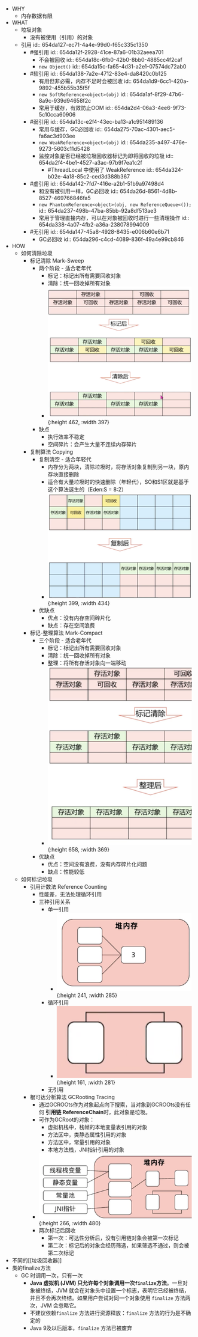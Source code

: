- WHY
	- 内存数据有限
- WHAT
	- 垃圾对象
		- 没有被使用（引用）的对象
	- 引用
	  id:: 654da127-ec71-4a4e-99d0-f65c335c1350
		- #强引用
		  id:: 654da12f-2928-41ce-87a6-01b32aeea701
			- 不会被回收
			  id:: 654da18c-6fb0-42b0-8bb0-4885cc4f2caf
			- `new Object()`
			  id:: 654da15c-fa65-4d31-a2e1-07574dc72ab0
		- #软引用
		  id:: 654da138-7a2e-4712-83e4-da8420c0b125
			- 有用但非必需，内存不足时会被回收
			  id:: 654da1d9-6cc1-420a-9892-455b55b35f5f
			- `new SoftReference<object>(obj)`
			  id:: 654da1af-8f29-47b6-8a9c-939d94658f2c
			- 常用于缓存，有效防止OOM
			  id:: 654da2d4-06a3-4ee6-9f73-5c10cca60906
		- #弱引用
		  id:: 654da13c-e2f4-43ec-ba13-a1c951489136
			- 常用与缓存，GC必回收
			  id:: 654da275-70ac-4301-aec5-fa6ac3d903ee
			- `new WeakReference<object>(obj)`
			  id:: 654da235-a497-476e-9273-5603c11d5428
			- 监控对象是否已经被垃圾回收器标记为即将回收的垃圾
			  id:: 654da2f4-4be1-4527-a3ac-97b9f7ea1c2f
				- #ThreadLocal 中使用了 WeakReference
				  id:: 654da324-b02e-4a18-85c2-ced3d388b367
		- #虚引用
		  id:: 654da142-7fd7-416e-a2b1-51b9a97498d4
			- 和没有被引用一样，GC必回收
			  id:: 654da26d-8561-4d8b-8527-469766846fa5
			- `new PhantomReference<object>(obj, new ReferenceQueue<());`
			  id:: 654da237-498b-47ba-85bb-92a8df513ae3
			- 常用于管理直接内存，可以在对象被回收时进行一些清理操作
			  id:: 654da338-4a07-4fb2-a36a-238078994009
		- #无引用
		  id:: 654da147-45a8-4928-8435-e006b60e6b71
			- GC必回收
			  id:: 654da296-c4cd-4089-836f-49a4e99cb846
- HOW
	- 如何清除垃圾
		- 标记清除 Mark-Sweep
			- 两个阶段 - 适合老年代
				- 标记：标记出所有需要回收对象
				- 清除：统一回收掉所有对象
				- ![image.png](../assets/image_1699587483969_0.png){:height 462, :width 397}
			- 缺点
				- 执行效率不稳定
				- 空间碎片：会产生大量不连续内存碎片
		- 复制算法 Copying
			- 复制清空 - 适合年轻代
				- 内存分为两块，清除垃圾时，将存活对象复制到另一块，原内存块直接删除
				- 适合有大量垃圾时的快速删除（年轻代），SO和S1区就是基于这个算法诞生的（Eden:S = 8:2）
				- ![image.png](../assets/image_1699587602747_0.png){:height 399, :width 434}
			- 优缺点
				- 优点：没有内存空间碎片化
				- 缺点：存在空间浪费
		- 标记-整理算法 Mark-Compact
			- 三个阶段 - 适合老年代
				- 标记：标记出所有需要回收对象
				- 清除：统一回收掉所有对象
				- 整理：将所有存活对象向一端移动
				- ![image.png](../assets/image_1699587823476_0.png){:height 658, :width 369}
			- 优缺点
				- 优点：空间没有浪费，没有内存碎片化问题
				- 缺点：性能较低
	- 如何标记垃圾
		- 引用计数法 Reference Counting
			- 性能差，无法处理循环引用
			- 三种引用关系
				- 单一引用
					- ![image.png](../assets/image_1699349651966_0.png){:height 241, :width 285}
				- 循环引用
					- ![image.png](../assets/image_1699349756745_0.png){:height 161, :width 281}
				- 无引用
		- 根可达分析算法 GCRooting Tracing
			- 通过GCROOts作为对象起点向下搜索，当对象到GCROOts没有任何 **引用链 ReferenceChain**时，此对象是垃圾。
			- 可作为GCRoot的对象：
				- 虚拟机栈中，栈帧的本地变量表引用的对象
				- 方法区中，类静态属性引用的对象
				- 方法区中，常量引用的对象
				- 本地方法栈，JNI指针引用的对象
			- ![image.png](../assets/image_1699349857345_0.png){:height 266, :width 480}
			- 两次标记后回收
				- 第一次：可达性分析后，没有引用链对象会被第一次标记
				- 第二次：标记后的对象会经历筛选，如果筛选不通过，则会被第二次标记
- 不同的[[垃圾回收器]]
- 类的finalize方法
	- GC 时调用一次，只有一次
		- **Java 虚拟机 (JVM) 只允许每个对象调用一次`finalize`方法**。一旦对象被终结，JVM 就会在对象头中设置一个标志，表明它已经被终结，并且不会再次终结。如果用户尝试对同一个对象使用 `finalize` 方法两次，JVM 会忽略它。
		- 不建议依赖`finalize` 方法进行资源释放：`finalize` 方法的行为是不确定的
		- Java 9及以后版本，`finalize` 方法已被废弃